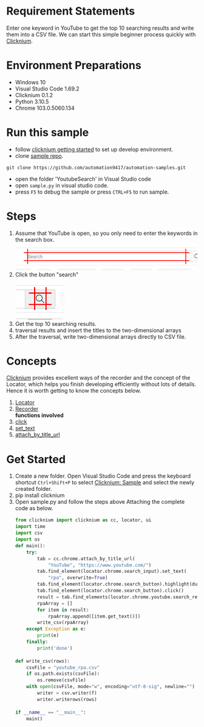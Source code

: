 # Requirement Statements
Enter one keyword in YouTube to get the top 10 searching results and write them into a CSV file.
We can start this simple beginner process quickly with [Clicknium](https://www.clicknium.com/).

# Environment Preparations
- Windows 10
- Visual Studio Code 1.69.2
- Clicknium 0.1.2
- Python 3.10.5
- Chrome 103.0.5060.134
# Run this sample
- follow [clicknium getting started](https://www.clicknium.com/documents/quickstart) to set up develop environment.
- clone [sample repo](https://github.com/automation9417/automation-samples.git).
```
git clone https://github.com/automation9417/automation-samples.git
```
- open the folder 'YoutubeSearch' in Visual Studio code
- open `sample.py` in visual studio code.
- press `F5` to debug the sample or press `CTRL+F5` to run sample.
# Steps

1. Assume that YouTube is open, so you only need to enter the keywords in the search box.  
   ![](/YoutubeSearch/.locator/chrome_img/e7173ae3-6711-41fe-9103-1f9140d1f8f7.jpg)
2. Click the button "search"  
   ![](/YoutubeSearch/.locator/chrome_img/51e97ce7-435d-4dc3-a995-0d9899fa67d4.jpg)
3. Get the top 10 searching results.
4. traversal results and insert the titles to the two-dimensional arrays
5. After the traversal, write two-dimensional arrays directly to CSV file.

# Concepts
[Clicknium](https://www.clicknium.com/) provides excellent ways of the recorder and the concept of the Locator, which helps you finish developing efficiently without lots of details. Hence it is worth getting to know the concepts below.
1. [Locator](https://www.clicknium.com/documents/concepts/locator)
2. [Recorder](https://www.clicknium.com/documents/tutorial/recorder/)  
**functions involved**
3. [click](https://www.clicknium.com/documents/references/python/uielement/click)
4. [set_text](https://www.clicknium.com/documents/references/python/uielement/set_text)
5. [attach_by_title_url](https://www.clicknium.com/documents/references/python/webdriver/attach_by_title_url)

# Get Started
1. Create a new folder. Open Visual Studio Code and press the keyboard shortcut `Ctrl+Shift+P` to select [Clicknium: Sample](https://www.clicknium.com/documents/tutorial/vscode/project_management) and select the newly created folder.
2. pip install clicknium
3. Open sample.py and follow the steps above
   Attaching the complete code as below.
   ```python
   from clicknium import clicknium as cc, locator, ui
   import time
   import csv
   import os
   def main():
       try:
           tab = cc.chrome.attach_by_title_url(
               "YouTube", "https://www.youtube.com/")
           tab.find_element(locator.chrome.search_input).set_text(
               "rpa", overwrite=True)
           tab.find_element(locator.chrome.search_button).highlight(duration=3)
           tab.find_element(locator.chrome.search_button).click()
           result = tab.find_elements(locator.chrome.youtube.search_result_list)
           rpaArray = []
           for item in result:
               rpaArray.append([item.get_text()])
           write_csv(rpaArray)
       except Exception as e:
           print(e)
       finally:
           print('done')
   
   def write_csv(rows):
       csvFile = "youtube_rpa.csv"
       if os.path.exists(csvFile):
           os.remove(csvFile)
       with open(csvFile, mode="w", encoding="utf-8-sig", newline="") as f:
           writer = csv.writer(f)
           writer.writerows(rows)
   
   if __name__ == "__main__":
       main()
   ```
